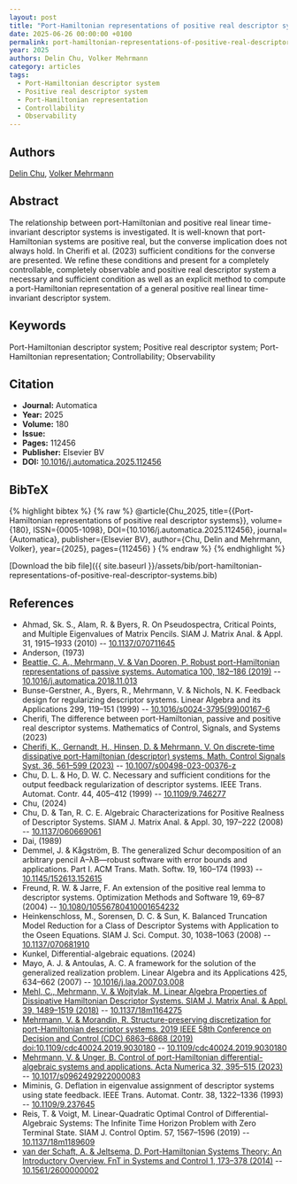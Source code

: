 ```yaml
---
layout: post
title: "Port-Hamiltonian representations of positive real descriptor systems"
date: 2025-06-26 00:00:00 +0100
permalink: port-hamiltonian-representations-of-positive-real-descriptor-systems
year: 2025
authors: Delin Chu, Volker Mehrmann
category: articles
tags:
  - Port-Hamiltonian descriptor system
  - Positive real descriptor system
  - Port-Hamiltonian representation
  - Controllability
  - Observability
---
```

 
## Authors
[Delin Chu](authors/delin-chu), [Volker Mehrmann](authors/volker-mehrmann)
 
## Abstract
The relationship between port-Hamiltonian and positive real linear time-invariant descriptor systems is investigated. It is well-known that port-Hamiltonian systems are positive real, but the converse implication does not always hold. In Cherifi et al. (2023) sufficient conditions for the converse are presented. We refine these conditions and present for a completely controllable, completely observable and positive real descriptor system a necessary and sufficient condition as well as an explicit method to compute a port-Hamiltonian representation of a general positive real linear time-invariant descriptor system.
 
## Keywords
Port-Hamiltonian descriptor system; Positive real descriptor system; Port-Hamiltonian representation; Controllability; Observability
 
## Citation
- **Journal:** Automatica
- **Year:** 2025
- **Volume:** 180
- **Issue:** 
- **Pages:** 112456
- **Publisher:** Elsevier BV
- **DOI:** [10.1016/j.automatica.2025.112456](https://doi.org/10.1016/j.automatica.2025.112456)
 
## BibTeX
{% highlight bibtex %}
{% raw %}
@article{Chu_2025,
  title={{Port-Hamiltonian representations of positive real descriptor systems}},
  volume={180},
  ISSN={0005-1098},
  DOI={10.1016/j.automatica.2025.112456},
  journal={Automatica},
  publisher={Elsevier BV},
  author={Chu, Delin and Mehrmann, Volker},
  year={2025},
  pages={112456}
}
{% endraw %}
{% endhighlight %}
 
[Download the bib file]({{ site.baseurl }}/assets/bib/port-hamiltonian-representations-of-positive-real-descriptor-systems.bib)
 
## References
- Ahmad, Sk. S., Alam, R. & Byers, R. On Pseudospectra, Critical Points, and Multiple Eigenvalues of Matrix Pencils. SIAM J. Matrix Anal. &amp; Appl. 31, 1915–1933 (2010) -- [10.1137/070711645](https://doi.org/10.1137/070711645)
- Anderson, (1973)
- [Beattie, C. A., Mehrmann, V. & Van Dooren, P. Robust port-Hamiltonian representations of passive systems. Automatica 100, 182–186 (2019)](robust-port-hamiltonian-representations-of-passive-systems) -- [10.1016/j.automatica.2018.11.013](https://doi.org/10.1016/j.automatica.2018.11.013)
- Bunse-Gerstner, A., Byers, R., Mehrmann, V. & Nichols, N. K. Feedback design for regularizing descriptor systems. Linear Algebra and its Applications 299, 119–151 (1999) -- [10.1016/s0024-3795(99)00167-6](https://doi.org/10.1016/s0024-3795(99)00167-6)
- Cherifi, The difference between port-Hamiltonian, passive and positive real descriptor systems. Mathematics of Control, Signals, and Systems (2023)
- [Cherifi, K., Gernandt, H., Hinsen, D. & Mehrmann, V. On discrete-time dissipative port-Hamiltonian (descriptor) systems. Math. Control Signals Syst. 36, 561–599 (2023)](on-discrete-time-dissipative-port-hamiltonian-descriptor-systems) -- [10.1007/s00498-023-00376-z](https://doi.org/10.1007/s00498-023-00376-z)
- Chu, D. L. & Ho, D. W. C. Necessary and sufficient conditions for the output feedback regularization of descriptor systems. IEEE Trans. Automat. Contr. 44, 405–412 (1999) -- [10.1109/9.746277](https://doi.org/10.1109/9.746277)
- Chu, (2024)
- Chu, D. & Tan, R. C. E. Algebraic Characterizations for Positive Realness of Descriptor Systems. SIAM J. Matrix Anal. &amp; Appl. 30, 197–222 (2008) -- [10.1137/060669061](https://doi.org/10.1137/060669061)
- Dai, (1989)
- Demmel, J. & Kågström, B. The generalized Schur decomposition of an arbitrary pencil A–λB—robust software with error bounds and applications. Part I. ACM Trans. Math. Softw. 19, 160–174 (1993) -- [10.1145/152613.152615](https://doi.org/10.1145/152613.152615)
- Freund, R. W. & Jarre, F. An extension of the positive real lemma to descriptor systems. Optimization Methods and Software 19, 69–87 (2004) -- [10.1080/10556780410001654232](https://doi.org/10.1080/10556780410001654232)
- Heinkenschloss, M., Sorensen, D. C. & Sun, K. Balanced Truncation Model Reduction for a Class of Descriptor Systems with Application to the Oseen Equations. SIAM J. Sci. Comput. 30, 1038–1063 (2008) -- [10.1137/070681910](https://doi.org/10.1137/070681910)
- Kunkel, Differential-algebraic equations. (2024)
- Mayo, A. J. & Antoulas, A. C. A framework for the solution of the generalized realization problem. Linear Algebra and its Applications 425, 634–662 (2007) -- [10.1016/j.laa.2007.03.008](https://doi.org/10.1016/j.laa.2007.03.008)
- [Mehl, C., Mehrmann, V. & Wojtylak, M. Linear Algebra Properties of Dissipative Hamiltonian Descriptor Systems. SIAM J. Matrix Anal. &amp; Appl. 39, 1489–1519 (2018)](linear-algebra-properties-of-dissipative-hamiltonian-descriptor-systems) -- [10.1137/18m1164275](https://doi.org/10.1137/18m1164275)
- [Mehrmann, V. & Morandin, R. Structure-preserving discretization for port-Hamiltonian descriptor systems. 2019 IEEE 58th Conference on Decision and Control (CDC) 6863–6868 (2019) doi:10.1109/cdc40024.2019.9030180](structure-preserving-discretization-for-port-hamiltonian-descriptor-systems) -- [10.1109/cdc40024.2019.9030180](https://doi.org/10.1109/cdc40024.2019.9030180)
- [Mehrmann, V. & Unger, B. Control of port-Hamiltonian differential-algebraic systems and applications. Acta Numerica 32, 395–515 (2023)](control-of-port-hamiltonian-differential-algebraic-systems-and-applications) -- [10.1017/s0962492922000083](https://doi.org/10.1017/s0962492922000083)
- Miminis, G. Deflation in eigenvalue assignment of descriptor systems using state feedback. IEEE Trans. Automat. Contr. 38, 1322–1336 (1993) -- [10.1109/9.237645](https://doi.org/10.1109/9.237645)
- Reis, T. & Voigt, M. Linear-Quadratic Optimal Control of Differential-Algebraic Systems: The Infinite Time Horizon Problem with Zero Terminal State. SIAM J. Control Optim. 57, 1567–1596 (2019) -- [10.1137/18m1189609](https://doi.org/10.1137/18m1189609)
- [van der Schaft, A. & Jeltsema, D. Port-Hamiltonian Systems Theory: An Introductory Overview. FnT in Systems and Control 1, 173–378 (2014)](port-hamiltonian-systems-theory-an-introductory-overview) -- [10.1561/2600000002](https://doi.org/10.1561/2600000002)

